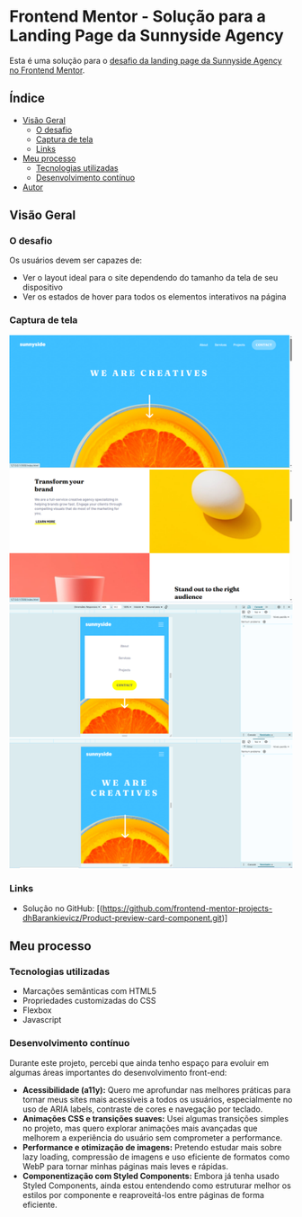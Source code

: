 # Frontend Mentor - Solução para a Landing Page da Sunnyside Agency

Esta é uma solução para o [desafio da landing page da Sunnyside Agency no Frontend Mentor](https://www.frontendmentor.io/challenges/sunnyside-agency-landing-page-7yVs3B6ef). 

## Índice

- [Visão Geral](#visão-geral)
  - [O desafio](#o-desafio)
  - [Captura de tela](#captura-de-tela)
  - [Links](#links)
- [Meu processo](#meu-processo)
  - [Tecnologias utilizadas](#tecnologias-utilizadas)
  - [Desenvolvimento contínuo](#desenvolvimento-contínuo)
- [Autor](#autor)



## Visão Geral

### O desafio

Os usuários devem ser capazes de:

- Ver o layout ideal para o site dependendo do tamanho da tela de seu dispositivo
- Ver os estados de hover para todos os elementos interativos na página

### Captura de tela

![](./screenshot/desktop.png)
![](./screenshot/desktop2.png)
![](./screenshot/mobile.png)
![](./screenshot/mobile2.png)

### Links

- Solução no GitHub: [(https://github.com/frontend-mentor-projects-dhBarankievicz/Product-preview-card-component.git)]

## Meu processo

### Tecnologias utilizadas

- Marcações semânticas com HTML5
- Propriedades customizadas do CSS
- Flexbox
- Javascript


### Desenvolvimento contínuo

Durante este projeto, percebi que ainda tenho espaço para evoluir em algumas áreas importantes do desenvolvimento front-end:

- **Acessibilidade (a11y):** Quero me aprofundar nas melhores práticas para tornar meus sites mais acessíveis a todos os usuários, especialmente no uso de ARIA labels, contraste de cores e navegação por teclado.
- **Animações CSS e transições suaves:** Usei algumas transições simples no projeto, mas quero explorar animações mais avançadas que melhorem a experiência do usuário sem comprometer a performance.
- **Performance e otimização de imagens:** Pretendo estudar mais sobre lazy loading, compressão de imagens e uso eficiente de formatos como WebP para tornar minhas páginas mais leves e rápidas.
- **Componentização com Styled Components:** Embora já tenha usado Styled Components, ainda estou entendendo como estruturar melhor os estilos por componente e reaproveitá-los entre páginas de forma eficiente.


